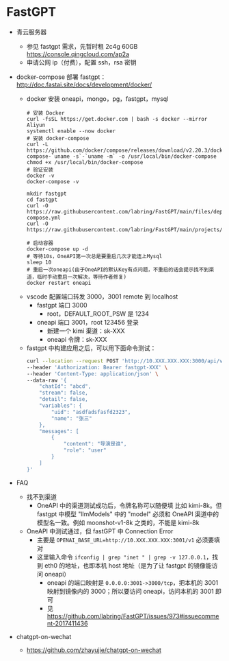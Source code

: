 # FastGPT
* 青云服务器
    * 参见 fastgpt 需求，先暂时租 2c4g 60GB https://console.qingcloud.com/ap2a
    * 申请公网 ip（付费），配置 ssh，rsa 密钥
* docker-compose 部署 fastgpt：http://doc.fastai.site/docs/development/docker/
    * docker 安装 oneapi，mongo，pg，fastgpt，mysql
        ```
        # 安装 Docker
        curl -fsSL https://get.docker.com | bash -s docker --mirror Aliyun
        systemctl enable --now docker
        # 安装 docker-compose
        curl -L https://github.com/docker/compose/releases/download/v2.20.3/docker-compose-`uname -s`-`uname -m` -o /usr/local/bin/docker-compose
        chmod +x /usr/local/bin/docker-compose
        # 验证安装
        docker -v
        docker-compose -v

        mkdir fastgpt
        cd fastgpt
        curl -O https://raw.githubusercontent.com/labring/FastGPT/main/files/deploy/fastgpt/docker-compose.yml
        curl -O https://raw.githubusercontent.com/labring/FastGPT/main/projects/app/data/config.json

        # 启动容器
        docker-compose up -d
        # 等待10s，OneAPI第一次总是要重启几次才能连上Mysql
        sleep 10
        # 重启一次oneapi(由于OneAPI的默认Key有点问题，不重启的话会提示找不到渠道，临时手动重启一次解决，等待作者修复)
        docker restart oneapi
        ```
    * vscode 配置端口转发 3000，3001 remote 到 localhost
        * fastgpt 端口 3000
            * root，DEFAULT_ROOT_PSW 是 1234
        * oneapi 端口 3001，root 123456 登录
            * 新建一个 kimi 渠道：sk-XXX
            * oneapi 令牌：sk-XXX
    * fastgpt 中构建应用之后，可以用下面命令测试：
        ```bash
        curl --location --request POST 'http://10.XXX.XXX.XXX:3000/api/v1/chat/completions' \
        --header 'Authorization: Bearer fastgpt-XXX' \
        --header 'Content-Type: application/json' \
        --data-raw '{
            "chatId": "abcd",
            "stream": false,
            "detail": false,
            "variables": {
                "uid": "asdfadsfasfd2323",
                "name": "张三"
            },
            "messages": [
                {
                    "content": "导演是谁",
                    "role": "user"
                }
            ]
        }'
        ```

* FAQ
    * 找不到渠道 
        * OneAPI 中的渠道测试成功后，令牌名称可以随便填 比如 kimi-8k。但 fastgpt 中模型 "llmModels" 中的 "model" 必须和 OneAPI 渠道中的模型名一致。例如 moonshot-v1-8k 之类的，不能是 kimi-8k
    * OneAPI 中测试通过，但 fastGPT 中 Connection Error
        * 主要是 `OPENAI_BASE_URL=http://10.XXX.XXX.XXX:3001/v1` 必须要填对
        * 这里输入命令 `ifconfig | grep "inet " | grep -v 127.0.0.1`，找到 eth0 的地址，也即本机 host 地址（是为了让 fastgpt 的镜像能访问 oneapi）
            * oneapi 的端口映射是 `0.0.0.0:3001->3000/tcp`，把本机的 3001 映射到镜像内的 3000；所以要访问 oneapi，访问本机的 3001 即可
            * 见 https://github.com/labring/FastGPT/issues/973#issuecomment-2017411436 

* chatgpt-on-wechat
    * https://github.com/zhayujie/chatgpt-on-wechat

